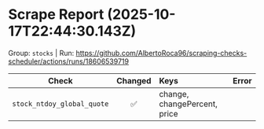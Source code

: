 # Scrape Report (2025-10-17T22:44:30.143Z)

Group: `stocks`  |  Run: https://github.com/AlbertoRoca96/scraping-checks-scheduler/actions/runs/18606539719

| Check | Changed | Keys | Error |
|---|:---:|:--|:--|
| `stock_ntdoy_global_quote` | ✅ | change, changePercent, price |  |
